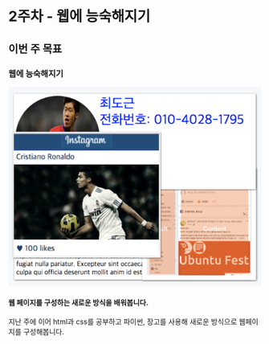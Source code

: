 # 2주차 - 웹에 능숙해지기

## 이번 주 목표

### 웹에 능숙해지기

![](../.gitbook/assets/image%20%2856%29.png)

#### 웹 페이지를 구성하는 새로운 방식을 배워봅니다.

지난 주에 이어 html과 css를 공부하고 파이썬, 장고를 사용해 새로운 방식으로 웹페이지를 구성해봅니다.


